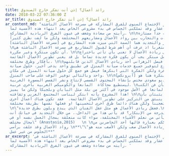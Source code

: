 ```yaml
---
title: رائد أعمال؟ إذن أنت تفكر خارج الصندوق
date: 2018-03-22 07:36:00 Z
ar_title: رائد أعمال؟ إذن أنت تفكر خارج الصندوق
ar_content_md: "ذهبت لحضور الإجتماع السنوي للفرق المشاركة في مسرعة الأعمال الناشئة
  في مقر تسعة أعشار وقد تملكني الحماس في بدء مشروعي الخاص بعد انتهاء هذه الأمسية لما
  رأيته من سعادة وشغف في عيون الفرق الريادية المشاركة. \n\nكانت الأمسية جداً ممتازة
  لتبادل الخبرات والتجارب بين رواد الأعمال ومشاريعهم المختلفة ولكن ما لفت نظري كثيراً
  هو أن الإبتكار والتجديد هما السمة التي ميزت هذه المشاريع في [مسرعة الأعمال الناشئة](https://a2a.910ths.sa/a2a/overview).
  \nوهذا ليس مستغربا اذ عرفت أن أهم شرط لقبول المشاريع في مسرعة الاعمال الناشئة هي
  أن تكون مبتكرة وغير مكررة. \n\nوالإبتكار في ريادة الأعمال لا تعني بأن تأتي باختراع
  جديد. فليس كل عمل مبتكر يجب أن يكون فكرة جديدة تماما بل قد يعني تطوير الأعمال القائمة
  بأفكار وطرق مختلفة. \n\nعلى سبيل المثال فيصل الزهراني أحد ريادي الأعمال الذين قابلتهم
  وقد طور مشروع لتوفير جميع خدمات صيانة المنزل في تطبيق واحد يدعى أجير. حلول صيانة
  المنزل متوفرة ولكن الفكرة التي ابتكرها فيصل هو جمع كل حلول صيانة المنزل في مكان
  واحد وبالتالي توفير الوقت على صاحب المنزل. \n\nأيضا أحد الفرق المبتكرة هنا هو [آيرونكس](https://ironixcomix.com/)
  وهو مشروع ستديو سعودي مختص بإنشاء المحتوى القصصي لإنتاج ونشر القصص المصورة العربية
  ليستطيع محاكاة  المانغا والكوميكس الغربية بأخرى عربية. \nوكما هو معروف بأن فن الكتب
  المصورة والمانغا في الأصل موجود في أكثر من بلد مثل اليابان وبلجيكا ولكن ما يميز
  هذا المشروع بأنه ابتكر ليناسب المجتمع العربي وثقافته! \n\nهذان المثالين يثبتان بأن
  الإبتكارقد ينبثق من التركيز على تطوير الأعمال القائمة.  فقد تكون هناك أعمال أخرى
  جيدة في السوق وتعجبنا ولكن هناك دائما طرق أخرى لتحسينها او فعلها نفسها بطريقة مختلفة.
  \n\"فعقل ريادي الأعمال هو مثل عقل الفنان الذي يبدع ويلون بطرق جديدة.\n\nكيف نصل
  إلى هذه الدرجة من الإبتكار؟ قد يأتي هذا من الداخل.. من خلال التجديد في حياتك أنت.
  الإبتكار يأتي من تعلم الأشياء المختلفة، سواء كانت متعلقة بمجال العمل نفسه أو في
  مجال مختلف\" (Anastasia,2015)   \n \nأخيراً أشارككم بعبارة قالها أحد الحاضرين من
  رواد الأعمال وقد علقت برأسي \n**\"\"العمل في ريادة الأعمال صعب ولكن الأصعب منه هو
  الجلوس من غير عمل**"
ar_excerpt: 'ذهبت لحضور الإجتماع السنوي للفرق المشاركة في مسرعة الأعمال الناشئة في
  مقر تسعة أعشار وقد تملكني الحماس في بدء مشروعي الخاص بعد انتهاء هذه الأمسية لما
  رأيته من سعادة وشغف في عيون الفرق الريادية المشاركة. '
---
```


